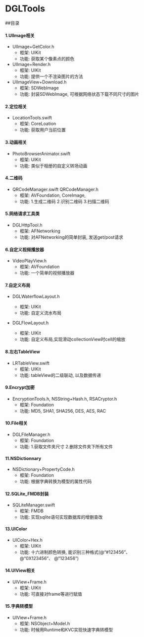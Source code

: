 # DGLTools


##目录

#### 1.UIImage相关
* UIImage+GetColor.h
	* 框架: UIKit
	* 功能: 获取某个像素点的颜色
* UIImage+Render.h
	* 框架: UIKit
	* 功能: 提供一个不渲染图片的方法
* UIImageView+Download.h
	* 框架: SDWebImage
	* 功能: 封装SDWebImage, 可根据网络状态下载不同尺寸的图片

#### 2.定位相关
* LocationTools.swift
	* 框架: CoreLoation
	* 功能: 获取用户当前位置
	
#### 3.动画相关
* PhotoBrowserAnimator.swift
	* 框架: UIKit
	* 功能: 类似于相册的自定义转场动画
	
#### 4.二维码
* QRCodeManager.swift QRCodeManager.h
	* 框架: AVFoundation, CoreImage, 
	* 功能: 1.生成二维码 2.识别二维码 3.扫描二维码

#### 5.网络请求工具类
* DGLHttpTool.h
	* 框架: AFNetworking
	* 功能: 对AFNetworking的简单封装, 发送get/post请求
	
#### 6.自定义视频播放器
* VideoPlayView.h
	* 框架: AVFoundation
	* 功能: 一个简单的视频播放器

#### 7.自定义布局
* DGLWaterflowLayout.h
	* 框架: UIKit
	* 功能: 自定义流水布局
	
* DGLFlowLayout.h
	* 框架: UIKit
	* 功能: 自定义布局,实现滑动collectionView时cell的缩放
	
#### 8.左右TableView
* LRTableView.swift
	* 框架: UIKit
	* 功能: tableView的二级联动, 以及数据传递

#### 9.Encrypt加密
* EncryptionTools.h, NSString+Hash.h, RSACryptor.h
	* 框架: Foundation
	* 功能: MD5, SHA1, SHA256, DES, AES, RAC
	
#### 10.File相关
* DGLFileManager.h
	* 框架: Foundation
	* 功能: 1.获取文件夹尺寸 2.删除文件夹下所有文件

#### 11.NSDictionnary
* NSDictionary+PropertyCode.h
	* 框架: Foundation
	* 功能: 根据字典转换为模型的属性代码
	
#### 12.SQLite_FMDB封装
* SQLiteManager.swift
	* 框架: FMDB
	* 功能: 实现sqlite语句实现数据库的增删查改
	
#### 13.UIColor
* UIColor+Hex.h
	* 框架: UIKit
	* 功能: 十六进制颜色转换, 能识别三种格式(@“#123456”、 @“0X123456”、 @“123456”)
	
#### 14.UIView相关
* UIView+Frame.h
	* 框架: UIKit
	* 功能: 可直接对frame等进行赋值
	
#### 15.字典转模型
* UIView+Frame.h
	* 框架: NSObject+Model.h
	* 功能: 时候用Runtime和KVC实现快速字典转模型

	

	


